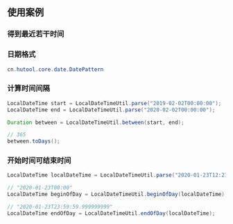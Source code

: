 

## 使用案例

### 得到最近若干时间

### 日期格式

```java
cn.hutool.core.date.DatePattern
```

### 计算时间间隔

```java
LocalDateTime start = LocalDateTimeUtil.parse("2019-02-02T00:00:00");
LocalDateTime end = LocalDateTimeUtil.parse("2020-02-02T00:00:00");

Duration between = LocalDateTimeUtil.between(start, end);

// 365
between.toDays();
```



### 开始时间可结束时间

```java
LocalDateTime localDateTime = LocalDateTimeUtil.parse("2020-01-23T12:23:56");

// "2020-01-23T00:00"
LocalDateTime beginOfDay = LocalDateTimeUtil.beginOfDay(localDateTime);

// "2020-01-23T23:59:59.999999999"
LocalDateTime endOfDay = LocalDateTimeUtil.endOfDay(localDateTime);
```

